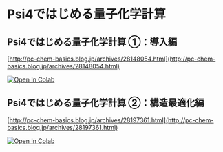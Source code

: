 # Psi4ではじめる量子化学計算

## Psi4ではじめる量子化学計算 ①：導入編  
[http://pc-chem-basics.blog.jp/archives/28148054.html](http://pc-chem-basics.blog.jp/archives/28148054.html)  

[![Open In Colab](https://colab.research.google.com/assets/colab-badge.svg)](https://colab.research.google.com/github/RyokoKuga/psi4_tut/blob/main/Psi4_tut_1.ipynb)  

## Psi4ではじめる量子化学計算 ②：構造最適化編  
[http://pc-chem-basics.blog.jp/archives/28197361.html](http://pc-chem-basics.blog.jp/archives/28197361.html)  

[![Open In Colab](https://colab.research.google.com/assets/colab-badge.svg)](https://colab.research.google.com/github/RyokoKuga/psi4_tut/blob/main/Psi4_tut_2.ipynb) 
